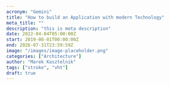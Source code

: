 ```yaml
---
acronym: "Gemini"
title: "How to build an Application with modern Technology"
meta_title: ""
description: "this is meta description"
date: 2022-04-04T05:00:00Z
start: 2019-08-01T00:00:00Z
end: 2026-07-31T23:59:59Z
image: "/images/image-placeholder.png"
categories: ["Architecture"]
author: "Marek Kasztelnik"
tags: ["stroke", "vht"]
draft: true
---
```


